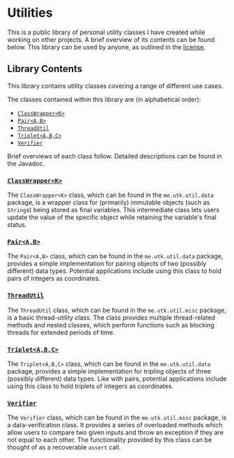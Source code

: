 # Utilities
This is a public library of personal utility classes I have created while working on other projects. A brief overview of its contents can be found below. This library can be used by anyone, as outlined in the [license](https://github.com/utk003/Utilities/blob/main/LICENSE).

## Library Contents
This library contains utility classes covering a range of different use cases.

The classes contained within this library are (in alphabetical order):
* [```ClassWrapper<K>```](https://github.com/utk003/Utilities#classwrapperk)
* [```Pair<A,B>```](https://github.com/utk003/Utilities#pairab)
* [```ThreadUtil```](https://github.com/utk003/Utilities#threadutil)
* [```Triplet<A,B,C>```](https://github.com/utk003/Utilities#tripletabc)
* [```Verifier```](https://github.com/utk003/Utilities#verifier)

Brief overviews of each class follow. Detailed descriptions can be found in the Javadoc.

### [```ClassWrapper<K>```](https://github.com/utk003/Utilities/blob/main/src/me/utk/util/data/ClassWrapper.java)
The ```ClassWrapper<K>``` class, which can be found in the ```me.utk.util.data``` package, is a wrapper class for (primarily) immutable objects (such as ```String```s) being stored as final variables. This intermediate class lets users update the value of the specific object while retaining the variable's final status.

### [```Pair<A,B>```](https://github.com/utk003/Utilities/blob/main/src/me/utk/util/data/Pair.java)
The ```Pair<A,B>``` class, which can be found in the ```me.utk.util.data``` package, provides a simple implementation for pairing objects of two (possibly different) data types. Potential applications include using this class to hold pairs of integers as coordinates.

### [```ThreadUtil```](https://github.com/utk003/Utilities/blob/main/src/me/utk/util/misc/ThreadUtil.java)
The ```ThreadUtil``` class, which can be found in the ```me.utk.util.misc``` package, is a basic thread-utility class. The class provides multiple thread-related methods and nested classes, which perform functions such as blocking threads for extended periods of time.

### [```Triplet<A,B,C>```](https://github.com/utk003/Utilities/blob/main/src/me/utk/util/data/Triplet.java)
The ```Triplet<A,B,C>``` class, which can be found in the ```me.utk.util.data``` package, provides a simple implementation for tripling objects of three (possibly different) data types. Like with pairs, potential applications include using this class to hold triplets of integers as coordinates.

### [```Verifier```](https://github.com/utk003/Utilities/blob/main/src/me/utk/util/misc/Verifier.java)
The ```Verifier``` class, which can be found in the ```me.utk.util.misc``` package, is a data-verification class. It provides a series of overloaded methods which allow users to compare two given inputs and throw an exception if they are not equal to each other. The functionality provided by this class can be thought of as a recoverable ```assert``` call.
